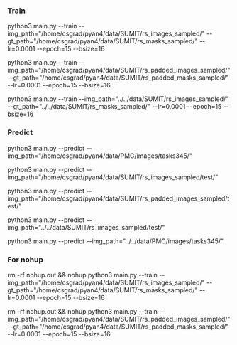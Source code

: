 ### Train
python3 main.py --train --img_path="/home/csgrad/pyan4/data/SUMIT/rs_images_sampled/" --gt_path="/home/csgrad/pyan4/data/SUMIT/rs_masks_sampled/" --lr=0.0001 --epoch=15 --bsize=16

python3 main.py --train --img_path="/home/csgrad/pyan4/data/SUMIT/rs_padded_images_sampled/" --gt_path="/home/csgrad/pyan4/data/SUMIT/rs_padded_masks_sampled/" --lr=0.0001 --epoch=15 --bsize=16

python3 main.py --train --img_path="../../data/SUMIT/rs_images_sampled/" --gt_path="../../data/SUMIT/rs_masks_sampled/" --lr=0.0001 --epoch=15 --bsize=16

### Predict 
python3 main.py --predict --img_path="/home/csgrad/pyan4/data/PMC/images/tasks345/" 

python3 main.py --predict --img_path="/home/csgrad/pyan4/data/SUMIT/rs_images_sampled/test/"

python3 main.py --predict --img_path="/home/csgrad/pyan4/data/SUMIT/rs_padded_images_sampled/test/"

python3 main.py --predict --img_path="../../data/SUMIT/rs_images_sampled/test/" 

python3 main.py --predict --img_path="../../data/PMC/images/tasks345/" 

### For nohup
rm -rf nohup.out && nohup python3 main.py --train --img_path="/home/csgrad/pyan4/data/SUMIT/rs_images_sampled/" --gt_path="/home/csgrad/pyan4/data/SUMIT/rs_masks_sampled/" --lr=0.0001 --epoch=15 --bsize=16

rm -rf nohup.out && nohup python3 main.py --train --img_path="/home/csgrad/pyan4/data/SUMIT/rs_padded_images_sampled/" --gt_path="/home/csgrad/pyan4/data/SUMIT/rs_padded_masks_sampled/" --lr=0.0001 --epoch=15 --bsize=16
